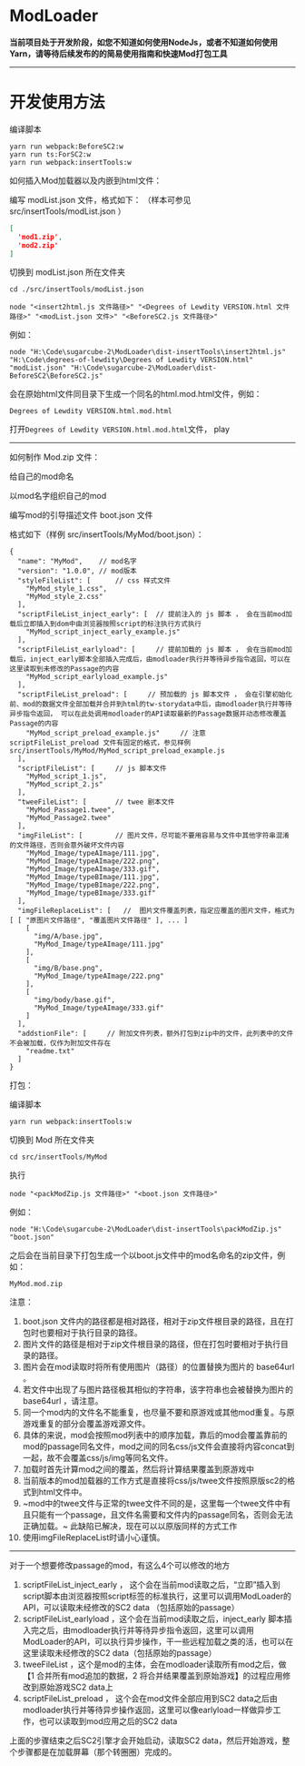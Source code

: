 
# ModLoader


**当前项目处于开发阶段，如您不知道如何使用NodeJs，或者不知道如何使用Yarn，请等待后续发布的的简易使用指南和快速Mod打包工具**


---

# 开发使用方法


编译脚本

```shell
yarn run webpack:BeforeSC2:w
yarn run ts:ForSC2:w
yarn run webpack:insertTools:w
```

如何插入Mod加载器以及内嵌到html文件：

编写 modList.json 文件，格式如下：
（样本可参见 src/insertTools/modList.json ）
```json
[
  'mod1.zip',
  'mod2.zip'
]
```


切换到 modList.json 所在文件夹

```shell
cd ./src/insertTools/modList.json
```

```shell
node "<insert2html.js 文件路径>" "<Degrees of Lewdity VERSION.html 文件路径>" "<modList.json 文件>" "<BeforeSC2.js 文件路径>"
```

例如：

```shell
node "H:\Code\sugarcube-2\ModLoader\dist-insertTools\insert2html.js" "H:\Code\degrees-of-lewdity\Degrees of Lewdity VERSION.html" "modList.json" "H:\Code\sugarcube-2\ModLoader\dist-BeforeSC2\BeforeSC2.js"
```

会在原始html文件同目录下生成一个同名的html.mod.html文件，例如：
```
Degrees of Lewdity VERSION.html.mod.html
```
打开`Degrees of Lewdity VERSION.html.mod.html`文件， play

----------------

如何制作 Mod.zip 文件：


给自己的mod命名

以mod名字组织自己的mod

编写mod的引导描述文件 boot.json 文件

格式如下（样例 src/insertTools/MyMod/boot.json）：

```json5
{
  "name": "MyMod",    // mod名字
  "version": "1.0.0", // mod版本
  "styleFileList": [      // css 样式文件
    "MyMod_style_1.css",
    "MyMod_style_2.css"
  ],
  "scriptFileList_inject_early": [  // 提前注入的 js 脚本 ， 会在当前mod加载后立即插入到dom中由浏览器按照script的标注执行方式执行
    "MyMod_script_inject_early_example.js"
  ],
  "scriptFileList_earlyload": [     // 提前加载的 js 脚本 ， 会在当前mod加载后，inject_early脚本全部插入完成后，由modloader执行并等待异步指令返回，可以在这里读取到未修改的Passage的内容
    "MyMod_script_earlyload_example.js"
  ],
  "scriptFileList_preload": [     // 预加载的 js 脚本文件 ， 会在引擎初始化前、mod的数据文件全部加载并合并到html的tw-storydata中后，由modloader执行并等待异步指令返回， 可以在此处调用modloader的API读取最新的Passage数据并动态修改覆盖Passage的内容
    "MyMod_script_preload_example.js"     // 注意 scriptFileList_preload 文件有固定的格式，参见样例 src/insertTools/MyMod/MyMod_script_preload_example.js
  ],
  "scriptFileList": [     // js 脚本文件
    "MyMod_script_1.js",
    "MyMod_script_2.js"
  ],
  "tweeFileList": [       // twee 剧本文件
    "MyMod_Passage1.twee",
    "MyMod_Passage2.twee"
  ],
  "imgFileList": [        // 图片文件，尽可能不要用容易与文件中其他字符串混淆的文件路径，否则会意外破坏文件内容
    "MyMod_Image/typeAImage/111.jpg",
    "MyMod_Image/typeAImage/222.png",
    "MyMod_Image/typeAImage/333.gif",
    "MyMod_Image/typeBImage/111.jpg",
    "MyMod_Image/typeBImage/222.png",
    "MyMod_Image/typeBImage/333.gif"
  ],
  "imgFileReplaceList": [   //  图片文件覆盖列表，指定应覆盖的图片文件，格式为 [ [ "原图片文件路径", "覆盖图片文件路径" ], ... ]
    [
      "img/A/base.jpg",
      "MyMod_Image/typeAImage/111.jpg"
    ],
    [
      "img/B/base.png",
      "MyMod_Image/typeAImage/222.png"
    ],
    [
      "img/body/base.gif",
      "MyMod_Image/typeAImage/333.gif"
    ]
  ],
  "addstionFile": [     // 附加文件列表，额外打包到zip中的文件，此列表中的文件不会被加载，仅作为附加文件存在
    "readme.txt"
  ]
}

```



打包：

编译脚本

```shell
yarn run webpack:insertTools:w
```

切换到 Mod 所在文件夹
```shell
cd src/insertTools/MyMod
```

执行

```shell
node "<packModZip.js 文件路径>" "<boot.json 文件路径>"
```

例如：

```shell
node "H:\Code\sugarcube-2\ModLoader\dist-insertTools\packModZip.js" "boot.json"
```

之后会在当前目录下打包生成一个以boot.js文件中的mod名命名的zip文件，例如：

```
MyMod.mod.zip
```

注意：
1. boot.json 文件内的路径都是相对路径，相对于zip文件根目录的路径，且在打包时也要相对于执行目录的路径。
2. 图片文件的路径是相对于zip文件根目录的路径，但在打包时要相对于执行目录的路径。
3. 图片会在mod读取时将所有使用图片（路径）的位置替换为图片的 base64url 。
4. 若文件中出现了与图片路径极其相似的字符串，该字符串也会被替换为图片的 base64url ，请注意。
5. 同一个mod内的文件名不能重复，也尽量不要和原游戏或其他mod重复。与原游戏重复的部分会覆盖游戏源文件。
7. 具体的来说，mod会按照mod列表中的顺序加载，靠后的mod会覆盖靠前的mod的passage同名文件，mod之间的同名css/js文件会直接将内容concat到一起，故不会覆盖css/js/img等同名文件。
8. 加载时首先计算mod之间的覆盖，然后将计算结果覆盖到原游戏中
9. 当前版本的mod加载器的工作方式是直接将css/js/twee文件按照原版sc2的格式到html文件中。
10. ~mod中的twee文件与正常的twee文件不同的是，这里每一个twee文件中有且只能有一个passage，且文件名需要和文件内的passage同名，否则会无法正确加载。~ 此缺陷已解决，现在可以以原版同样的方式工作
11. 使用imgFileReplaceList时请小心谨慎。


---


对于一个想要修改passage的mod，有这么4个可以修改的地方
1. scriptFileList_inject_early ， 这个会在当前mod读取之后，“立即”插入到script脚本由浏览器按照script标签的标准执行，这里可以调用ModLoader的API，可以读取未经修改的SC2 data （包括原始的passage）
2. scriptFileList_earlyload  ，这个会在当前mod读取之后，inject_early 脚本插入完之后，由modloader执行并等待异步指令返回，这里可以调用ModLoader的API，可以执行异步操作，干一些远程加载之类的活，也可以在这里读取未经修改的SC2 data（包括原始的passage）
3. tweeFileList ，这个是mod的主体，会在modloader读取所有mod之后，做【1 合并所有mod追加的数据，2 将合并结果覆盖到原始游戏】的过程应用修改到原始游戏SC2 data上
4. scriptFileList_preload ， 这个会在mod文件全部应用到SC2 data之后由modloader执行并等待异步操作返回，这里可以像earlyload一样做异步工作，也可以读取到mod应用之后的SC2 data

上面的步骤结束之后SC2引擎才会开始启动，读取SC2 data，然后开始游戏，整个步骤都是在加载屏幕（那个转圈圈）完成的。


